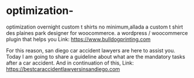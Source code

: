 # optimization-
optimization 
overnight custom t shirts no minimum,allada a custom t shirt des plaines park designer for woocommerce. a wordpress / woocommerce plugin that helps you Link: https://www.bulldogprinting.com

For this reason, san diego car accident lawyers  are here to assist you. Today I am going to share a guideline about what are the mandatory tasks after a car accident. And in continuation of this, Link: https://bestcaraccidentlawyersinsandiego.com
